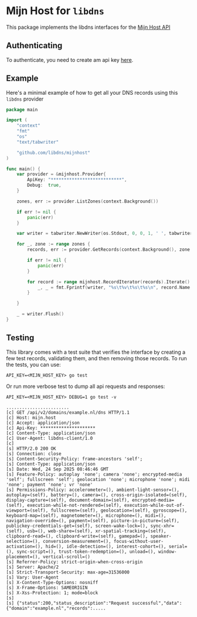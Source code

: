 # Mijn Host for `libdns`

This package implements the libdns interfaces for the [Mijn Host API](https://mijn.host/api/doc/)

## Authenticating

To authenticate, you need to create am api key [here](https://mijn.host/cp/account/api/).

## Example

Here's a minimal example of how to get all your DNS records using this `libdns` provider

```go
package main

import (
	"context"
	"fmt"
	"os"
	"text/tabwriter"

	"github.com/libdns/mijnhost"
)

func main() { 
	var provider = &mijnhost.Provider{
		ApiKey: "***************************",
		Debug:  true,
    }

	zones, err := provider.ListZones(context.Background())

	if err != nil {
		panic(err)
	}

	var writer = tabwriter.NewWriter(os.Stdout, 0, 0, 1, ' ', tabwriter.Debug)

	for _, zone := range zones {
		records, err := provider.GetRecords(context.Background(), zone.Name)

		if err != nil {
			panic(err)
		}

		for record := range mijnhost.RecordIterator(records).Iterate() {
			_, _ = fmt.Fprintf(writer, "%s\t%v\t%s\t%s\n", record.Name, record.TTL.Seconds(), record.Type, record.Data)
		}

	}

	_ = writer.Flush()
}
```

## Testing

This library comes with a test suite that verifies the interface by creating a few test records, validating them, and then removing those records. To run the tests, you can use:

```shell
API_KEY=<MIJN_HOST_KEY> go test
```

Or run more verbose test to dump all api requests and responses: 

```shell
API_KEY=<MIJN_HOST_KEY> DEBUG=1 go test -v 
```

```shell
........................
[c] GET /api/v2/domains/example.nl/dns HTTP/1.1
[c] Host: mijn.host
[c] Accept: application/json
[c] Api-Key: *********************
[c] Content-Type: application/json
[c] User-Agent: libdns-client/1.0
[c] 
[s] HTTP/2.0 200 OK
[s] Connection: close
[s] Content-Security-Policy: frame-ancestors 'self';
[s] Content-Type: application/json
[s] Date: Wed, 24 Sep 2025 08:46:46 GMT
[s] Feature-Policy: autoplay 'none'; camera 'none'; encrypted-media 'self'; fullscreen 'self'; geolocation 'none'; microphone 'none'; midi 'none'; payment 'none'; vr 'none'
[s] Permissions-Policy: accelerometer=(), ambient-light-sensor=(), autoplay=(self), battery=(), camera=(), cross-origin-isolated=(self), display-capture=(self), document-domain=(self), encrypted-media=(self), execution-while-not-rendered=(self), execution-while-out-of-viewport=(self), fullscreen=(self), geolocation=(self), gyroscope=(), keyboard-map=(self), magnetometer=(), microphone=(), midi=(), navigation-override=(), payment=(self), picture-in-picture=(self), publickey-credentials-get=(self), screen-wake-lock=(), sync-xhr=(self), usb=(), web-share=(self), xr-spatial-tracking=(self), clipboard-read=(), clipboard-write=(self), gamepad=(), speaker-selection=(), conversion-measurement=(), focus-without-user-activation=(), hid=(), idle-detection=(), interest-cohort=(), serial=(), sync-script=(), trust-token-redemption=(), unload=(), window-placement=(), vertical-scroll=()
[s] Referrer-Policy: strict-origin-when-cross-origin
[s] Server: Apache/2
[s] Strict-Transport-Security: max-age=31536000
[s] Vary: User-Agent
[s] X-Content-Type-Options: nosniff
[s] X-Frame-Options: SAMEORIGIN
[s] X-Xss-Protection: 1; mode=block
[s] 
[s] {"status":200,"status_description":"Request successful","data":{"domain":"example.nl","records":.....
```

